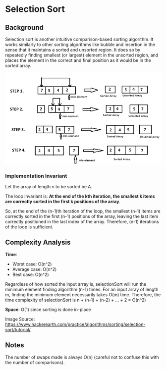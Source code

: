 # Selection Sort

## Background

Selection sort is another intuitive comparison-based sorting algorithm. It works similarly to other sorting algorithms
like bubble and insertion in the sense that it maintains a sorted and unsorted region. It does so by repeatedly finding
smallest (or largest) element in the unsorted region, and places the element in the correct and final position as it
would be in the sorted array.

![SelectionSort](../../../../../../docs/assets/images/SelectionSort.png)

### Implementation Invariant
Let the array of length n to be sorted be A.

The loop invariant is:
**At the end of the kth iteration, the smallest k items are correctly sorted in the first k positions of the array**.

So, at the end of the (n-1)th iteration of the loop, the smallest (n-1) items are correctly sorted in the first (n-1)
positions of the array, leaving the last item correctly positioned in the last index of the array. Therefore,
(n-1) iterations of the loop is sufficient.

## Complexity Analysis

**Time**:

- Worst case: O(n^2)
- Average case: O(n^2)
- Best case: O(n^2)

Regardless of how sorted the input array is, selectionSort will run the minimum element finding algorithm (n-1)
times. For an input array of length m, finding the minimum element necessarily takes O(m) time. Therefore, the
time complexity of selectionSort is n + (n-1) + (n-2) + ... + 2 = O(n^2)

**Space**: O(1) since sorting is done in-place

Image Source: https://www.hackerearth.com/practice/algorithms/sorting/selection-sort/tutorial/

## Notes
The number of swaps made is always O(n) (careful not to confuse this with the number of comparisons).
